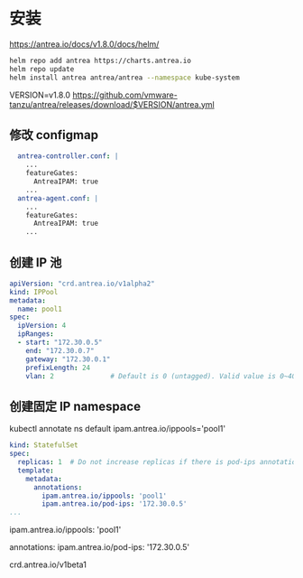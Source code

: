 
# 安装

https://antrea.io/docs/v1.8.0/docs/helm/

```bash
helm repo add antrea https://charts.antrea.io
helm repo update
helm install antrea antrea/antrea --namespace kube-system

```
VERSION=v1.8.0
https://github.com/vmware-tanzu/antrea/releases/download/$VERSION/antrea.yml

## 修改 configmap

```yaml
  antrea-controller.conf: |
    ...
    featureGates:
      AntreaIPAM: true
    ...
  antrea-agent.conf: |
    ...
    featureGates:
      AntreaIPAM: true
    ...
```

## 创建 IP 池

```yaml
apiVersion: "crd.antrea.io/v1alpha2"
kind: IPPool
metadata:
  name: pool1
spec:
  ipVersion: 4
  ipRanges:
  - start: "172.30.0.5"
    end: "172.30.0.7"
    gateway: "172.30.0.1"
    prefixLength: 24
    vlan: 2              # Default is 0 (untagged). Valid value is 0~4095.
```

## 创建固定 IP namespace

kubectl annotate ns default ipam.antrea.io/ippools='pool1'

```yaml
kind: StatefulSet
spec:
  replicas: 1  # Do not increase replicas if there is pod-ips annotation in PodTemplate
  template:
    metadata:
      annotations:
        ipam.antrea.io/ippools: 'pool1'
        ipam.antrea.io/pod-ips: '172.30.0.5'
...
```
ipam.antrea.io/ippools: 'pool1'

  annotations:
    ipam.antrea.io/pod-ips: '172.30.0.5'



crd.antrea.io/v1beta1
